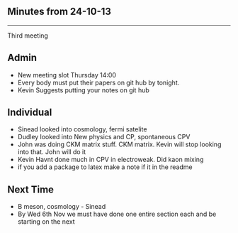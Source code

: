 Minutes from 24-10-13
--------------------
--------------------

Third meeting

Admin
-----
* New meeting slot Thursday 14:00
* Every body must put their papers on git hub by tonight.
* Kevin Suggests putting your notes on git hub

Individual
----------
* Sinead looked into cosmology, fermi satelite
* Dudley looked into New physics and CP, spontaneous CPV
* John was doing CKM matrix stuff. CKM matrix. Kevin will stop looking into that. John will do it
* Kevin Havnt done much in CPV in electroweak. Did kaon mixing
* if you add a package to latex make a note if it in the readme

Next Time
--------
* B meson, cosmology - Sinead
* By Wed 6th Nov we must have done one entire section each and be starting on the next



